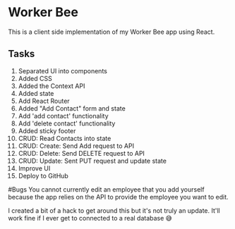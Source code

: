 # Worker Bee

This is a client side implementation of my Worker Bee app using React.

## Tasks

1. Separated UI into components
2. Added CSS
3. Added the Context API
4. Added state
5. Add React Router
6. Added "Add Contact" form and state
7. Add 'add contact' functionality
8. Add 'delete contact' functionality
9. Added sticky footer
10. CRUD: Read Contacts into state
11. CRUD: Create: Send Add request to API
12. CRUD: Delete: Send DELETE request to API
13. CRUD: Update: Sent PUT request and update state
14. Improve UI
15. Deploy to GitHub

#Bugs
You cannot currently edit an employee that you add yourself because the app relies on the API to provide the employee you want to edit.

I created a bit of a hack to get around this but it's not truly an update. It'll work fine if I ever get to connected to a real database 😅
